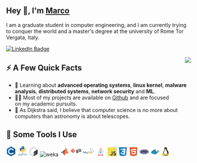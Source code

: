 <h2>Hey 👋, I'm <a href="https://github.com/callbrok">Marco</a></h2>

<p>I am a graduate student in computer engineering, and I am currently trying to conquer the world and a master's degree at the university of Rome Tor Vergata, Italy.</p>
<p>
  <a href="https://www.linkedin.com/in/marco-purificato/"><img src="https://img.shields.io/badge/-@marco-0077B5?style=flat-square&amp;labelColor=0077B5&amp;logo=LinkedIn&amp;link=https://www.linkedin.com/in/marco-purificato/" alt="LinkedIn Badge"></a> </p>


<img align="right" src="https://media1.giphy.com/media/dbtDDSvWErdf2/giphy.gif" />

<h2>⚡️ A Few Quick Facts</h2>
<ul>
<li>🧐 Learning about <strong>advanced operating systems</strong>, <strong>linux kernel</strong>, <strong>malware analysis</strong>, <strong>distributed systems</strong>, <strong>network security</strong> and <strong>ML</strong>.</li>
<li>👨‍💻 Most of my projects are available on <a href="https://github.com/callbrok">Github</a> and are focused <br> on my academic pursuits.</li>
<li>🧠 As Dijkstra said, I believe that computer science is no more about computers than astronomy is about telescopes.</li>
</ul>

<h2>🚀 Some Tools I Use</h2>
<p align="left">
<img src="https://raw.githubusercontent.com/devicons/devicon/master/icons/c/c-plain.svg" alt="c" width="27" height="27" />
<img src="https://raw.githubusercontent.com/devicons/devicon/master/icons/python/python-original-wordmark.svg" alt="python" width="28" height="28" />
<img src="https://raw.githubusercontent.com/devicons/devicon/master/icons/bash/bash-original.svg" alt="bash" width="25" height="25" />
<img src="https://waikato.github.io/weka-site/images/weka.png" alt="weka" width="25" height="25" />
<img src="https://raw.githubusercontent.com/devicons/devicon/master/icons/matlab/matlab-original.svg" alt="mathlab" width="25" height="25" />
<img src="https://raw.githubusercontent.com/devicons/devicon/master/icons/git/git-original-wordmark.svg" alt="git" width="30" height="30" />
<img src="https://raw.githubusercontent.com/devicons/devicon/master/icons/mysql/mysql-original-wordmark.svg" alt="mysql" width="30" height="30" />
<img src="https://raw.githubusercontent.com/devicons/devicon/master/icons/java/java-original-wordmark.svg" alt="java" width="30" height="25" />
<img src="https://raw.githubusercontent.com/devicons/devicon/master/icons/javascript/javascript-original.svg" alt="javascript" width="25" height="25" />
<img src="https://raw.githubusercontent.com/devicons/devicon/master/icons/css3/css3-original.svg" alt="css3" width="25" height="25" />
<img src="https://raw.githubusercontent.com/devicons/devicon/master/icons/html5/html5-original.svg" alt="html5" width="25" height="25" />
<img src="https://raw.githubusercontent.com/devicons/devicon/master/icons/php/php-original.svg" alt="php" width="25" height="25" />
<img src="https://raw.githubusercontent.com/devicons/devicon/master/icons/docker/docker-original.svg" alt="docker" width="25" height="25" />
<img src="https://raw.githubusercontent.com/devicons/devicon/master/icons/linux/linux-original.svg" alt="linux" width="25" height="25" />
</p>
